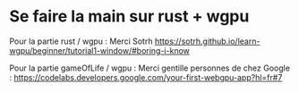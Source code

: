 # Se faire la main sur rust + wgpu

Pour la partie rust / wgpu : 
Merci Sotrh https://sotrh.github.io/learn-wgpu/beginner/tutorial1-window/#boring-i-know

Pour la partie gameOfLife / wgpu :
Merci gentille personnes de chez Google : https://codelabs.developers.google.com/your-first-webgpu-app?hl=fr#7
